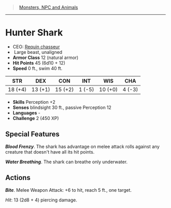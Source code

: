 ﻿---
!Monster
Family: MonsterVO
Type: beast
Size: Large
Alignment: unaligned
ArmorClass: 12 (natural armor)
HitPoints: 45 (6d10 + 12)
Speed: 0 ft., swim 40 ft.
Strength: 18 (+4)
Dexterity: 13 (+1)
Constitution: 15 (+2)
Intelligence: ' 1 (-5)'
Wisdom: 10 (+0)
Charisma: ' 4 (-3)'
Skills: Perception +2
Senses: blindsight 30 ft., passive Perception 12
Languages: '-'
Challenge: 2 (450 XP)
Id: monsters_vo.md#hunter-shark
ParentLink: monsters_vo.md#monsters-npc-and-animals
Name: Hunter Shark
ParentName: Monsters, NPC and Animals
NameLevel: 1
AltName: '[Requin chasseur](hd_monsters_requin_chasseur.md)'
Attributes: {}
---
> [Monsters, NPC and Animals](srd_monsters.md)

---

# Hunter Shark

- CEO: [Requin chasseur](hd_monsters_requin_chasseur.md)
-  Large beast, unaligned
- **Armor Class** 12 (natural armor)
- **Hit Points** 45 (6d10 + 12)
- **Speed** 0 ft., swim 40 ft.

|STR|DEX|CON|INT|WIS|CHA|
|---|---|---|---|---|---|
|18 (+4)|13 (+1)|15 (+2)| 1 (-5)|10 (+0)| 4 (-3)|

- **Skills** Perception +2
- **Senses** blindsight 30 ft., passive Perception 12
- **Languages** -
- **Challenge** 2 (450 XP)

## Special Features

**_Blood Frenzy_**. The shark has advantage on melee attack rolls against any creature that doesn't have all its hit points.

**_Water Breathing_**. The shark can breathe only underwater.

## Actions

**_Bite_**. Melee Weapon Attack: +6 to hit, reach 5 ft., one target.

_Hit_: 13 (2d8 + 4) piercing damage.

